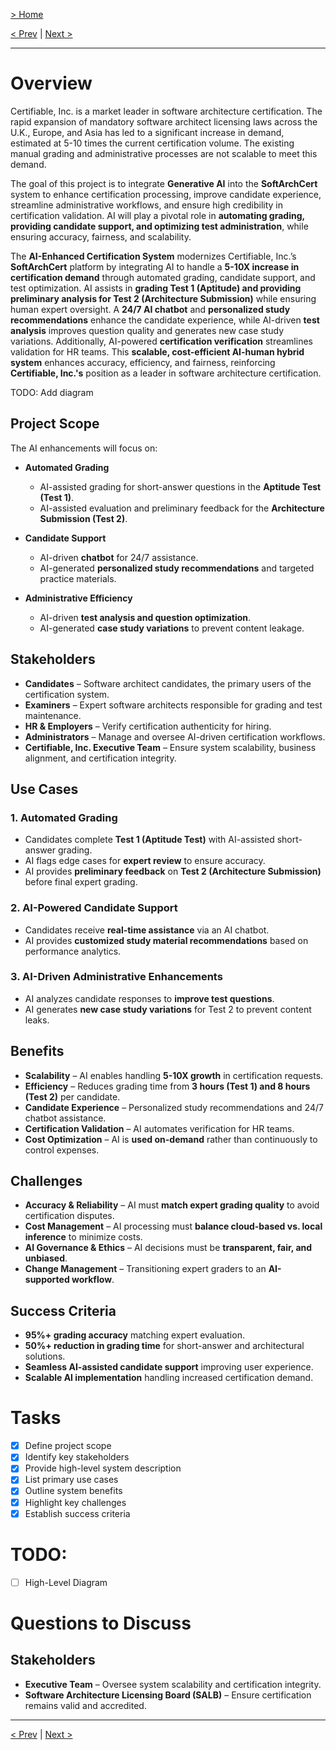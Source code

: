 [> Home](../readme.md)

[< Prev](../readme.md)  |  [Next >](../2.Business-goals/readme)

---

# Overview

Certifiable, Inc. is a market leader in software architecture certification. The rapid expansion of mandatory software
architect licensing laws across the U.K., Europe, and Asia has led to a significant increase in demand, estimated at
5-10 times the current certification volume. The existing manual grading and administrative processes are not scalable
to meet this demand.

The goal of this project is to integrate **Generative AI** into the **SoftArchCert** system to enhance certification
processing, improve candidate experience, streamline administrative workflows, and ensure high credibility in
certification validation. AI will play a pivotal role in **automating grading, providing candidate support, and optimizing test administration**, while ensuring accuracy, fairness, and scalability.

The **AI-Enhanced Certification System** modernizes Certifiable, Inc.’s **SoftArchCert** platform by integrating AI to
handle a **5-10X increase in certification demand** through automated grading, candidate support, and test optimization.
AI assists in **grading Test 1 (Aptitude) and providing preliminary analysis for Test 2 (Architecture Submission)**
while ensuring human expert oversight. A **24/7 AI chatbot** and **personalized study recommendations** enhance the
candidate experience, while AI-driven **test analysis** improves question quality and generates new case study
variations. Additionally, AI-powered **certification verification** streamlines validation for HR teams. This
**scalable, cost-efficient AI-human hybrid system** enhances accuracy, efficiency, and fairness, reinforcing
**Certifiable, Inc.'s** position as a leader in software architecture certification.

TODO: Add diagram

## Project Scope

The AI enhancements will focus on:

- **Automated Grading**
  - AI-assisted grading for short-answer questions in the **Aptitude Test (Test 1)**.
  - AI-assisted evaluation and preliminary feedback for the **Architecture Submission (Test 2)**.

- **Candidate Support**
  - AI-driven **chatbot** for 24/7 assistance.
  - AI-generated **personalized study recommendations** and targeted practice materials.

- **Administrative Efficiency**
  - AI-driven **test analysis and question optimization**.
  - AI-generated **case study variations** to prevent content leakage.

## Stakeholders

- **Candidates** – Software architect candidates, the primary users of the certification system.
- **Examiners** – Expert software architects responsible for grading and test maintenance.
- **HR & Employers** – Verify certification authenticity for hiring.
- **Administrators** – Manage and oversee AI-driven certification workflows.
- **Certifiable, Inc. Executive Team** – Ensure system scalability, business alignment, and certification integrity.

## Use Cases

### 1. **Automated Grading**
- Candidates complete **Test 1 (Aptitude Test)** with AI-assisted short-answer grading.
- AI flags edge cases for **expert review** to ensure accuracy.
- AI provides **preliminary feedback** on **Test 2 (Architecture Submission)** before final expert grading.

### 2. **AI-Powered Candidate Support**
- Candidates receive **real-time assistance** via an AI chatbot.
- AI provides **customized study material recommendations** based on performance analytics.

### 3. **AI-Driven Administrative Enhancements**
- AI analyzes candidate responses to **improve test questions**.
- AI generates **new case study variations** for Test 2 to prevent content leaks.

## Benefits

- **Scalability** – AI enables handling **5-10X growth** in certification requests.
- **Efficiency** – Reduces grading time from **3 hours (Test 1) and 8 hours (Test 2)** per candidate.
- **Candidate Experience** – Personalized study recommendations and 24/7 chatbot assistance.
- **Certification Validation** – AI automates verification for HR teams.
- **Cost Optimization** – AI is **used on-demand** rather than continuously to control expenses.

## Challenges

- **Accuracy & Reliability** – AI must **match expert grading quality** to avoid certification disputes.
- **Cost Management** – AI processing must **balance cloud-based vs. local inference** to minimize costs.
- **AI Governance & Ethics** – AI decisions must be **transparent, fair, and unbiased**.
- **Change Management** – Transitioning expert graders to an **AI-supported workflow**.

## Success Criteria

- **95%+ grading accuracy** matching expert evaluation.
- **50%+ reduction in grading time** for short-answer and architectural solutions.
- **Seamless AI-assisted candidate support** improving user experience.
- **Scalable AI implementation** handling increased certification demand.

# **Tasks**

* [X] Define project scope
* [X] Identify key stakeholders
* [X] Provide high-level system description
* [X] List primary use cases
* [X] Outline system benefits
* [X] Highlight key challenges
* [X] Establish success criteria

# **TODO:**
* [ ] High-Level Diagram

# **Questions to Discuss**

## Stakeholders
- **Executive Team** – Oversee system scalability and certification integrity.
- **Software Architecture Licensing Board (SALB)** – Ensure certification remains valid and accredited.


---

[< Prev](../readme.md)  |  [Next >](../2.Business-goals/readme)
